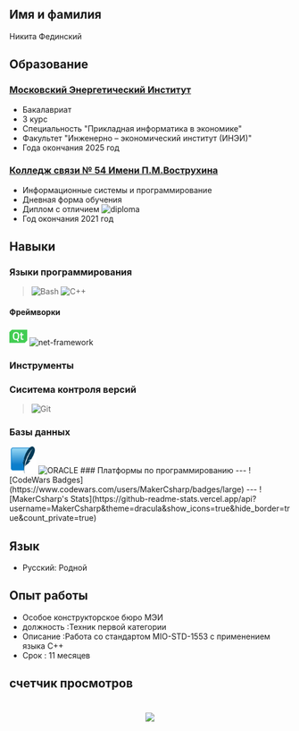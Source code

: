 ## Имя и фамилия
Никита Фединский

## Образование
### [Московский Энергетический Институт](https://mpei.ru/Pages/default.aspx)
- Бакалавриат
- 3 курс 
- Cпециальность "Прикладная информатика в экономике"
- Факультет "Инженерно – экономический институт (ИНЭИ)"
- Года окончания 2025 год
### [Колледж связи № 54 Имени П.М.Вострухина](https://www.ks54.ru/)
- Информационные системы и программирование
- Дневная форма обучения
- Диплом с отличием <img width="10" height="10" src="https://img.icons8.com/ios-filled/50/FA5252/diploma.png" alt="diploma"/>
- Год окончания 2021 год
## Навыки
### Языки программирования
>![Bash](https://img.icons8.com/color/48/bash.png) 
![C++](https://img.icons8.com/fluency/48/c-plus-plus-logo.png)
#### Фреймворки 
<img src="https://github.com/devicons/devicon/blob/master/icons/qt/qt-original.svg" width="32" height="32" alt="Qt Icon"></img>
<img width="32" height="32" src="https://img.icons8.com/color/48/net-framework.png" alt="net-framework"></img>
### Инструменты
### Сиситема контроля версий
>![Git](https://img.icons8.com/color/48/git.png)
### Базы данных
<img src="https://raw.githubusercontent.com/devicons/devicon/ca28c779441053191ff11710fe24a9e6c23690d6/icons/sqlite/sqlite-original.svg" alt="SQLite" width="48" height="48">
<img src="https://img.icons8.com/color/48/oracle-logo.png" alt="ORACLE" width="48" height="48">
### Платформы по программированию
---
![CodeWars Badges](https://www.codewars.com/users/MakerCsharp/badges/large)
---
![MakerCsharp's Stats](https://github-readme-stats.vercel.app/api?username=MakerCsharp&theme=dracula&show_icons=true&hide_border=true&count_private=true)

## Язык
- Русский: Родной

## Опыт работы 
- Особое конструкторское бюро МЭИ
- должность :Техник первой категории 
- Описание :Работа со стандартом MIO-STD-1553 c применением языка C++
- Срок : 11 месяцев 
## счетчик просмотров 
<div align="center" style="margin: 40px 0">
   <a href="https://github.com/MakerCsharp/MakerCshar/github-profile-views-counter">
       <img width="175px" src="https://komarev.com/ghpvc/?username=MakerCsharp&color=DE002D">
   </a>
</div>
